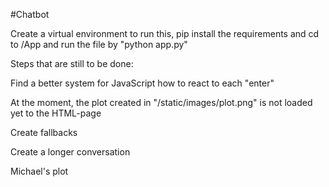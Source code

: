 #Chatbot

Create a virtual environment to run this, pip install the requirements and cd to /App and run the file by "python app.py"

Steps that are still to be done:

Find a better system for JavaScript how to react to each "enter"

At the moment, the plot created in "/static/images/plot.png" is not loaded yet to the HTML-page

Create fallbacks

Create a longer conversation

Michael's plot

